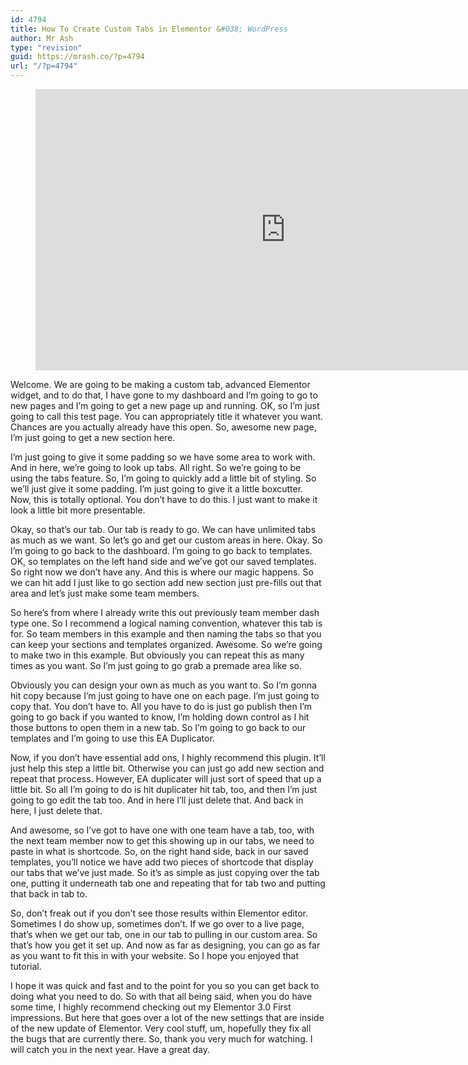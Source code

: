 ```yaml
---
id: 4794
title: How To Create Custom Tabs in Elementor &#038; WordPress
author: Mr Ash
type: "revision"
guid: https://mrash.co/?p=4794
url: "/?p=4794"
---
```


<figure class="wp-block-embed is-type-video is-provider-youtube wp-block-embed-youtube wp-embed-aspect-16-9 wp-has-aspect-ratio"><div class="wp-block-embed__wrapper"><iframe allow="accelerometer; autoplay; clipboard-write; encrypted-media; gyroscope; picture-in-picture" allowfullscreen="" frameborder="0" height="450" loading="lazy" src="https://www.youtube.com/embed/s4TLh3Q3k1A?feature=oembed" title="Custom Tabs in Elementor 5 MINUTE TUTORIAL | How To Create Advanced Custom Tabs with Elementor" width="800"></iframe></div></figure>Welcome. We are going to be making a custom tab, advanced Elementor widget, and to do that, I have gone to my dashboard and I’m going to go to new pages and I’m going to get a new page up and running. OK, so I’m just going to call this test page. You can appropriately title it whatever you want. Chances are you actually already have this open. So, awesome new page, I’m just going to get a new section here.

I’m just going to give it some padding so we have some area to work with. And in here, we’re going to look up tabs. All right. So we’re going to be using the tabs feature. So, I’m going to quickly add a little bit of styling. So we’ll just give it some padding. I’m just going to give it a little boxcutter. Now, this is totally optional. You don’t have to do this. I just want to make it look a little bit more presentable.

Okay, so that’s our tab. Our tab is ready to go. We can have unlimited tabs as much as we want. So let’s go and get our custom areas in here. Okay. So I’m going to go back to the dashboard. I’m going to go back to templates. OK, so templates on the left hand side and we’ve got our saved templates. So right now we don’t have any. And this is where our magic happens. So we can hit add I just like to go section add new section just pre-fills out that area and let’s just make some team members.

So here’s from where I already write this out previously team member dash type one. So I recommend a logical naming convention, whatever this tab is for. So team members in this example and then naming the tabs so that you can keep your sections and templates organized. Awesome. So we’re going to make two in this example. But obviously you can repeat this as many times as you want. So I’m just going to go grab a premade area like so.

Obviously you can design your own as much as you want to. So I’m gonna hit copy because I’m just going to have one on each page. I’m just going to copy that. You don’t have to. All you have to do is just go publish then I’m going to go back if you wanted to know, I’m holding down control as I hit those buttons to open them in a new tab. So I’m going to go back to our templates and I’m going to use this EA Duplicator.

Now, if you don’t have essential add ons, I highly recommend this plugin. It’ll just help this step a little bit. Otherwise you can just go add new section and repeat that process. However, EA duplicater will just sort of speed that up a little bit. So all I’m going to do is hit duplicater hit tab, too, and then I’m just going to go edit the tab too. And in here I’ll just delete that. And back in here, I just delete that.

And awesome, so I’ve got to have one with one team have a tab, too, with the next team member now to get this showing up in our tabs, we need to paste in what is shortcode. So, on the right hand side, back in our saved templates, you’ll notice we have add two pieces of shortcode that display our tabs that we’ve just made. So it’s as simple as just copying over the tab one, putting it underneath tab one and repeating that for tab two and putting that back in tab to.

So, don’t freak out if you don’t see those results within Elementor editor. Sometimes I do show up, sometimes don’t. If we go over to a live page, that’s when we get our tab, one in our tab to pulling in our custom area. So that’s how you get it set up. And now as far as designing, you can go as far as you want to fit this in with your website. So I hope you enjoyed that tutorial.

I hope it was quick and fast and to the point for you so you can get back to doing what you need to do. So with that all being said, when you do have some time, I highly recommend checking out my Elementor 3.0 First impressions. But here that goes over a lot of the new settings that are inside of the new update of Elementor. Very cool stuff, um, hopefully they fix all the bugs that are currently there. So, thank you very much for watching. I will catch you in the next year. Have a great day.
